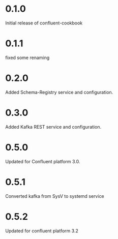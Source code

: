 # 0.1.0

Initial release of confluent-cookbook

# 0.1.1

fixed some renaming

# 0.2.0

Added Schema-Registry service and configuration.

# 0.3.0

Added Kafka REST service and configuration.

# 0.5.0

Updated for Confluent platform 3.0.

# 0.5.1

Converted kafka from SysV to systemd service

# 0.5.2

Updated for confluent platform 3.2
